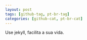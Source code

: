 ```yaml
---
layout: post
tags: [github-tag, pt-br-tag]
categories: [github-cat, pt-br-cat]
---
```

Use jekyll, facilita a sua vida.

